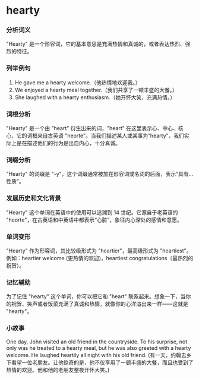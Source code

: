 # hearty

### 分析词义

  

"Hearty" 是一个形容词，它的基本意思是充满热情和真诚的，或者表达热烈、强烈的特征。

  

### 列举例句

  

1.  He gave me a hearty welcome.（他热情地欢迎我。）
2.  We enjoyed a hearty meal together.（我们共享了一顿丰盛的大餐。）
3.  She laughed with a hearty enthusiasm.（她开怀大笑，充满热情。）

  

### 词根分析

  

"Hearty" 是一个由 "heart" 衍生出来的词，"heart" 在这里表示心、中心、核心，它的词根来自古英语 "heorte"。当我们描述某人或某事为“hearty”，我们实际上是在描述他们的行为是出自内心，十分真诚。

  

### 词缀分析

  

"Hearty" 的词缀是 "-y"，这个词缀通常被加在形容词或名词的后面，表示“具有...性质”。

  

### 发展历史和文化背景

  

"Hearty" 这个单词在英语中的使用可以追溯到 14 世纪。它源自于老英语的 "heorte"，在古英语和中英语中都表示“心脏”，象征内心深处的感情和意愿。

  

### 单词变形

  

"Hearty" 作为形容词，其比较级形式为 "heartier"，最高级形式为 "heartiest"。例如：heartier welcome (更热情的欢迎)，heartiest congratulations（最热烈的祝贺）。

  

### 记忆辅助

  

为了记住 "hearty" 这个单词，你可以把它和 "heart" 联系起来。想象一下，当你的祝贺、笑声或者饭菜充满了真诚和热情，就像你的心洋溢出来一样——这就是 "hearty"。

  

### 小故事

  

One day, John visited an old friend in the countryside. To his surprise, not only was he treated to a hearty meal, but he was also greeted with a hearty welcome. He laughed heartily all night with his old friend. (有一天，约翰去乡下看望一位老朋友。让他惊奇的是，他不仅享用了一顿丰盛的大餐，而且也受到了热情的欢迎。他和他的老朋友整夜开怀大笑。)

